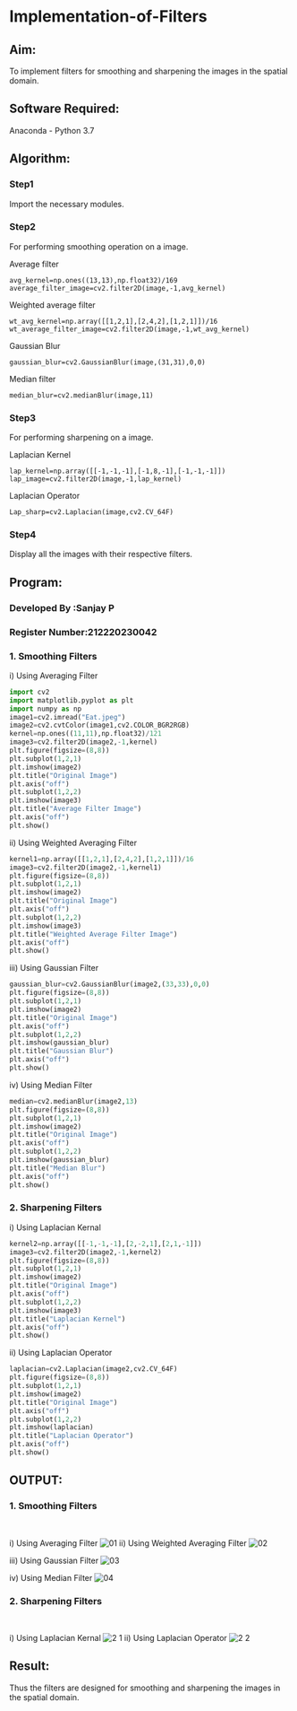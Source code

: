 # Implementation-of-Filters
## Aim:
To implement filters for smoothing and sharpening the images in the spatial domain.

## Software Required:
Anaconda - Python 3.7

## Algorithm:
### Step1
Import the necessary modules.

### Step2
For performing smoothing operation on a image.

Average filter
```
avg_kernel=np.ones((13,13),np.float32)/169
average_filter_image=cv2.filter2D(image,-1,avg_kernel)
```
Weighted average filter
```
wt_avg_kernel=np.array([[1,2,1],[2,4,2],[1,2,1]])/16
wt_average_filter_image=cv2.filter2D(image,-1,wt_avg_kernel)
```
Gaussian Blur
```
gaussian_blur=cv2.GaussianBlur(image,(31,31),0,0)
```
Median filter
```
median_blur=cv2.medianBlur(image,11)
```
### Step3
For performing sharpening on a image.

Laplacian Kernel
```
lap_kernel=np.array([[-1,-1,-1],[-1,8,-1],[-1,-1,-1]])
lap_image=cv2.filter2D(image,-1,lap_kernel)
```
Laplacian Operator
```
Lap_sharp=cv2.Laplacian(image,cv2.CV_64F)
```
### Step4
Display all the images with their respective filters.

## Program:
### Developed By   :Sanjay P
### Register Number:212220230042


### 1. Smoothing Filters

i) Using Averaging Filter
```Python
import cv2
import matplotlib.pyplot as plt
import numpy as np
image1=cv2.imread("Eat.jpeg")
image2=cv2.cvtColor(image1,cv2.COLOR_BGR2RGB)
kernel=np.ones((11,11),np.float32)/121
image3=cv2.filter2D(image2,-1,kernel)
plt.figure(figsize=(8,8))
plt.subplot(1,2,1)
plt.imshow(image2)
plt.title("Original Image")
plt.axis("off")
plt.subplot(1,2,2)
plt.imshow(image3)
plt.title("Average Filter Image")
plt.axis("off")
plt.show()
```
ii) Using Weighted Averaging Filter
```Python
kernel1=np.array([[1,2,1],[2,4,2],[1,2,1]])/16
image3=cv2.filter2D(image2,-1,kernel1)
plt.figure(figsize=(8,8))
plt.subplot(1,2,1)
plt.imshow(image2)
plt.title("Original Image")
plt.axis("off")
plt.subplot(1,2,2)
plt.imshow(image3)
plt.title("Weighted Average Filter Image")
plt.axis("off")
plt.show()
```
iii) Using Gaussian Filter
```Python
gaussian_blur=cv2.GaussianBlur(image2,(33,33),0,0)
plt.figure(figsize=(8,8))
plt.subplot(1,2,1)
plt.imshow(image2)
plt.title("Original Image")
plt.axis("off")
plt.subplot(1,2,2)
plt.imshow(gaussian_blur)
plt.title("Gaussian Blur")
plt.axis("off")
plt.show()
```

iv) Using Median Filter
```Python
median=cv2.medianBlur(image2,13)
plt.figure(figsize=(8,8))
plt.subplot(1,2,1)
plt.imshow(image2)
plt.title("Original Image")
plt.axis("off")
plt.subplot(1,2,2)
plt.imshow(gaussian_blur)
plt.title("Median Blur")
plt.axis("off")
plt.show()
```

### 2. Sharpening Filters
i) Using Laplacian Kernal
```Python
kernel2=np.array([[-1,-1,-1],[2,-2,1],[2,1,-1]])
image3=cv2.filter2D(image2,-1,kernel2)
plt.figure(figsize=(8,8))
plt.subplot(1,2,1)
plt.imshow(image2)
plt.title("Original Image")
plt.axis("off")
plt.subplot(1,2,2)
plt.imshow(image3)
plt.title("Laplacian Kernel")
plt.axis("off")
plt.show()
```
ii) Using Laplacian Operator
```Python
laplacian=cv2.Laplacian(image2,cv2.CV_64F)
plt.figure(figsize=(8,8))
plt.subplot(1,2,1)
plt.imshow(image2)
plt.title("Original Image")
plt.axis("off")
plt.subplot(1,2,2)
plt.imshow(laplacian)
plt.title("Laplacian Operator")
plt.axis("off")
plt.show()
```

## OUTPUT:
### 1. Smoothing Filters
</br>

i) Using Averaging Filter
![01](https://user-images.githubusercontent.com/75235426/167561899-ba8ad2eb-c460-491b-8db3-ab3ec2b8c3a0.png)
ii) Using Weighted Averaging Filter
![02](https://user-images.githubusercontent.com/75235426/167561958-82c96d0b-f03b-4788-aae5-910bbc691452.png)

iii) Using Gaussian Filter
![03](https://user-images.githubusercontent.com/75235426/167562048-b0414abc-7026-4838-ad26-830c230c1ca0.png)

iv) Using Median Filter
![04](https://user-images.githubusercontent.com/75235426/167562112-6d7b8f75-4860-4a59-97f1-f84627638e28.png)

### 2. Sharpening Filters
</br>

i) Using Laplacian Kernal
![2 1](https://user-images.githubusercontent.com/75235426/167562148-b3373899-597e-45d4-a5d7-502cb833d0a3.png)
ii) Using Laplacian Operator
![2 2](https://user-images.githubusercontent.com/75235426/167562183-6cb40f0c-c742-4a14-9ea4-430e5d5f53f0.png)
## Result:
Thus the filters are designed for smoothing and sharpening the images in the spatial domain.
